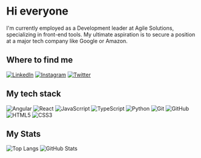 # Hi everyone

I'm currently employed as a Development leader at Agile Solutions, specializing in front-end tools. My ultimate aspiration is to secure a position at a major tech company like Google or Amazon.


## Where to find me

[![LinkedIn](https://img.shields.io/badge/LinkedIn-000?style=for-the-badge&logo=linkedin&logoColor=0E76A8)](https://www.linkedin.com/in/eduardo-griesang-0b779921b/) [![Instagram](https://img.shields.io/badge/Instagram-000?style=for-the-badge&logo=instagram)](https://www.instagram.com/eduardo_griesang/) [![Twitter](https://img.shields.io/badge/TWITTER-000?style=for-the-badge&logo=twitter)](https://twitter.com/EGriesang)

## My tech stack

![Angular](https://img.shields.io/badge/angular-000?style=for-the-badge&logo=angular) ![React](https://img.shields.io/badge/react-000?style=for-the-badge&logo=react) ![JavaScrript](https://img.shields.io/badge/javascript-000?style=for-the-badge&logo=javascript) ![TypeScript](https://img.shields.io/badge/typescript-000?style=for-the-badge&logo=typescript ) ![Python](https://img.shields.io/badge/Python-000?style=for-the-badge&logo=python) ![Git](https://img.shields.io/badge/Git-000?style=for-the-badge&logo=Git) ![GitHub](https://img.shields.io/badge/GitHub-000?style=for-the-badge&logo=GitHub) ![HTML5](https://img.shields.io/badge/HTML5-000?style=for-the-badge&logo=html5) ![CSS3](https://img.shields.io/badge/CSS3-000?style=for-the-badge&logo=css3&logoColor=264CE4)

## My Stats

![Top Langs](https://github-readme-stats-git-masterrstaa-rickstaa.vercel.app/api/top-langs/?username=Eduardo-Griesang&bg_color=000&border_color=30A3DC&title_color=E94D5F&text_color=FFF)
![GitHub Stats](https://github-readme-stats.vercel.app/api?username=Eduardo-Griesang&theme=transparent&bg_color=000&border_color=30A3DC&show_icons=true&icon_color=30A3DC&title_color=E94D5F&text_color=FFF)
